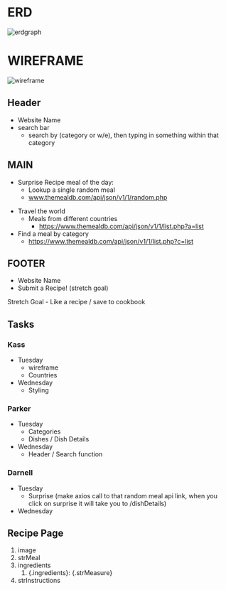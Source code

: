 # ERD 

![erdgraph](https://i.imgur.com/rphjeOF.png)

# WIREFRAME 

![wireframe](https://i.imgur.com/3wdONGg.png)


## Header 
* Website Name 
* search bar 
    * search by (category or w/e), then typing in something within that category

## MAIN
- Surprise Recipe meal of the day: 
    * Lookup a single random meal
    * www.themealdb.com/api/json/v1/1/random.php
* Travel the world 
    * Meals from different countries 
        * https://www.themealdb.com/api/json/v1/1/list.php?a=list
* Find a meal by category
    * https://www.themealdb.com/api/json/v1/1/list.php?c=list

## FOOTER 
- Website Name 
- Submit a Recipe! (stretch goal)

Stretch Goal 
	- Like a recipe / save to cookbook

## Tasks
### Kass
* Tuesday
    *   wireframe 
    * Countries 
* Wednesday 
    * Styling
### Parker
* Tuesday 
    * Categories
    * Dishes / Dish Details
* Wednesday 
    * Header / Search function

### Darnell 
* Tuesday 
    * Surprise 
    (make axios call to that random meal api link, when you click on surprise it will take you to /dishDetails)
* Wednesday


## Recipe Page 

1. image 
1. strMeal
1. ingredients 
    1. {.ingredients}: {.strMeasure}  
1. strInstructions